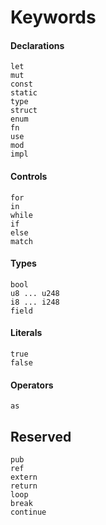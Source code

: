 # Keywords

#### Declarations
```rust,no_run,noplaypen
let
mut
const
static
type
struct
enum
fn
use
mod
impl
```

#### Controls
```rust,no_run,noplaypen
for
in
while
if
else
match
```

#### Types
```rust,no_run,noplaypen
bool
u8 ... u248
i8 ... i248
field
```

#### Literals
```rust,no_run,noplaypen
true
false
```

#### Operators
```rust,no_run,noplaypen
as
```

## Reserved
```rust,no_run,noplaypen
pub
ref
extern
return
loop
break
continue
```
